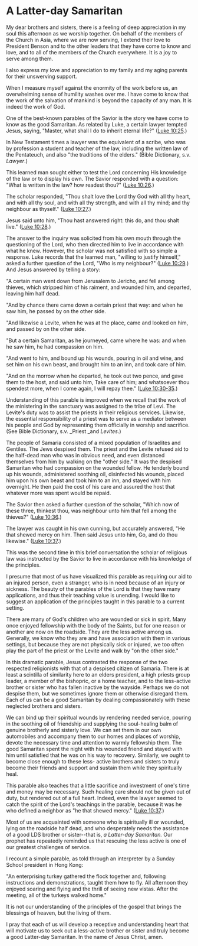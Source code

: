 # A Latter-day Samaritan

My dear brothers and sisters, there is a feeling of deep appreciation in my
soul this afternoon as we worship together. On behalf of the members of the
Church in Asia, where we are now serving, I extend their love to President
Benson and to the other leaders that they have come to know and love, and to
all of the members of the Church everywhere. It is a joy to serve among them.

I also express my love and appreciation to my family and my aging parents for
their unswerving support.

When I measure myself against the enormity of the work before us, an
overwhelming sense of humility washes over me. I have come to know that the
work of the salvation of mankind is beyond the capacity of any man. It is
indeed the work of God.

One of the best-known parables of the Savior is the story we have come to know
as the good Samaritan. As related by Luke, a certain lawyer tempted Jesus,
saying, "Master, what shall I do to inherit eternal life?" ([Luke
10:25](https://www.lds.org/scriptures/nt/luke/10.25?lang=eng#24).)

In New Testament times a lawyer was the equivalent of a scribe, who was by
profession a student and teacher of the law, including the written law of the
Pentateuch, and also "the traditions of the elders." (Bible Dictionary, s.v.
_Lawyer_.)

This learned man sought either to test the Lord concerning His knowledge of
the law or to display his own. The Savior responded with a question: "What is
written in the law? how readest thou?" ([Luke
10:26](https://www.lds.org/scriptures/nt/luke/10.26?lang=eng#25).)

The scholar responded, "Thou shalt love the Lord thy God with all thy heart,
and with all thy soul, and with all thy strength, and with all thy mind; and
thy neighbour as thyself." ([Luke
10:27](https://www.lds.org/scriptures/nt/luke/10.27?lang=eng#26).)

Jesus said unto him, "Thou hast answered right: this do, and thou shalt live."
([Luke 10:28](https://www.lds.org/scriptures/nt/luke/10.28?lang=eng#27).)

The answer to the inquiry was solicited from his own mouth through the
questioning of the Lord, who then directed him to live in accordance with what
he knew. However, the scholar was not satisfied with so simple a response.
Luke records that the learned man, "willing to justify himself," asked a
further question of the Lord, "Who is my neighbour?" ([Luke
10:29](https://www.lds.org/scriptures/nt/luke/10.29?lang=eng#28).) And Jesus
answered by telling a story:

"A certain man went down from Jerusalem to Jericho, and fell among thieves,
which stripped him of his raiment, and wounded him, and departed, leaving him
half dead.

"And by chance there came down a certain priest that way: and when he saw him,
he passed by on the other side.

"And likewise a Levite, when he was at the place, came and looked on him, and
passed by on the other side.

"But a certain Samaritan, as he journeyed, came where he was: and when he saw
him, he had compassion on him.

"And went to him, and bound up his wounds, pouring in oil and wine, and set
him on his own beast, and brought him to an inn, and took care of him.

"And on the morrow when he departed, he took out two pence, and gave them to
the host, and said unto him, Take care of him; and whatsoever thou spendest
more, when I come again, I will repay thee." ([Luke
10:30-35](https://www.lds.org/scriptures/nt/luke/10.30-35?lang=eng#29).)

Understanding of this parable is improved when we recall that the work of the
ministering in the sanctuary was assigned to the tribe of Levi. The Levite's
duty was to assist the priests in their religious services. Likewise, the
essential responsibility of a priest was to serve as a mediator between his
people and God by representing them officially in worship and sacrifice. (See
Bible Dictionary, s.v. _Priest _and _Levites_.)

The people of Samaria consisted of a mixed population of Israelites and
Gentiles. The Jews despised them. The priest and the Levite refused aid to the
half-dead man who was in obvious need, and even distanced themselves from him
by walking on the "other side." It was the despised Samaritan who had
compassion on the wounded fellow. He tenderly bound up his wounds,
administered soothing oil, disinfected his wounds, placed him upon his own
beast and took him to an inn, and stayed with him overnight. He then paid the
cost of his care and assured the host that whatever more was spent would be
repaid.

The Savior then asked a further question of the scholar, "Which now of these
three, thinkest thou, was neighbour unto him that fell among the thieves?"
([Luke 10:36](https://www.lds.org/scriptures/nt/luke/10.36?lang=eng#35).)

The lawyer was caught in his own cunning, but accurately answered, "He that
shewed mercy on him. Then said Jesus unto him, Go, and do thou likewise."
([Luke 10:37](https://www.lds.org/scriptures/nt/luke/10.37?lang=eng#36).)

This was the second time in this brief conversation the scholar of religious
law was instructed by the Savior to live in accordance with his knowledge of
the principles.

I presume that most of us have visualized this parable as requiring our aid to
an injured person, even a stranger, who is in need because of an injury or
sickness. The beauty of the parables of the Lord is that they have many
applications, and thus their teaching value is unending. I would like to
suggest an application of the principles taught in this parable to a current
setting.

There are many of God's children who are wounded or sick in spirit. Many once
enjoyed fellowship with the body of the Saints, but for one reason or another
are now on the roadside. They are the less active among us. Generally, we know
who they are and have association with them in various settings, but because
they are not physically sick or injured, we too often play the part of the
priest or the Levite and walk by "on the other side."

In this dramatic parable, Jesus contrasted the response of the two respected
religionists with that of a despised citizen of Samaria. There is at least a
scintilla of similarity here to an elders president, a high priests group
leader, a member of the bishopric, or a home teacher, and to the less-active
brother or sister who has fallen inactive by the wayside. Perhaps we do not
despise them, but we sometimes ignore them or otherwise disregard them. Each
of us can be a good Samaritan by dealing compassionately with these neglected
brothers and sisters.

We can bind up their spiritual wounds by rendering needed service, pouring in
the soothing oil of friendship and supplying the soul-healing balm of genuine
brotherly and sisterly love. We can set them in our own automobiles and
accompany them to our homes and places of worship, devote the necessary time
and attention to warmly fellowship them. The good Samaritan spent the night
with his wounded friend and stayed with him until satisfied that he was on his
way to recovery. Similarly, we ought to become close enough to these less-
active brothers and sisters to truly become their friends and support and
sustain them while they spiritually heal.

This parable also teaches that a little sacrifice and investment of one's time
and money may be necessary. Such healing care should not be given out of duty,
but rendered out of a full heart. Indeed, even the lawyer seemed to catch the
spirit of the Lord's teachings in the parable, because it was he who defined a
neighbor as "he that shewed mercy." ([Luke
10:37](https://www.lds.org/scriptures/nt/luke/10.37?lang=eng#36).)

Most of us are acquainted with someone who is spiritually ill or wounded,
lying on the roadside half dead, and who desperately needs the assistance of a
good LDS brother or sister--that is, _a Latter-day Samaritan._ Our prophet has
repeatedly reminded us that rescuing the less active is one of our greatest
challenges of service.

I recount a simple parable, as told through an interpreter by a Sunday School
president in Hong Kong:

"An enterprising turkey gathered the flock together and, following
instructions and demonstrations, taught them how to fly. All afternoon they
enjoyed soaring and flying and the thrill of seeing new vistas. After the
meeting, all of the turkeys walked home."

It is not our understanding of the principles of the gospel that brings the
blessings of heaven, but the living of them.

I pray that each of us will develop a receptive and understanding heart that
will motivate us to seek out a less-active brother or sister and truly become
a good Latter-day Samaritan. In the name of Jesus Christ, amen.

